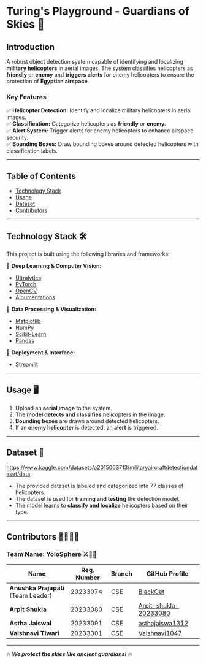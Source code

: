 # **Turing's Playground - Guardians of Skies** 🚁  

## **Introduction**  
A robust object detection system capable of identifying and localizing **military helicopters** in aerial images. The system classifies helicopters as **friendly** or **enemy** and **triggers alerts** for enemy helicopters to ensure the protection of **Egyptian airspace**.  

### **Key Features**  
✅ **Helicopter Detection:** Identify and localize military helicopters in aerial images.  
✅ **Classification:** Categorize helicopters as **friendly** or **enemy**.  
✅ **Alert System:** Trigger alerts for enemy helicopters to enhance airspace security.  
✅ **Bounding Boxes:** Draw bounding boxes around detected helicopters with classification labels.  

---

## **Table of Contents**  
- [Technology Stack](#technology-stack) 
- [Usage](#usage)  
- [Dataset](#dataset)  
- [Contributors](#contributors)  

---

## **Technology Stack** 🛠️  
This project is built using the following libraries and frameworks:  

📌 **Deep Learning & Computer Vision:**  
- [Ultralytics](https://github.com/ultralytics)  
- [PyTorch](https://pytorch.org/)  
- [OpenCV](https://opencv.org/)  
- [Albumentations](https://albumentations.ai/)  

📌 **Data Processing & Visualization:**  
- [Matplotlib](https://matplotlib.org/)  
- [NumPy](https://numpy.org/)  
- [Scikit-Learn](https://scikit-learn.org/)  
- [Pandas](https://pandas.pydata.org/)  

📌 **Deployment & Interface:**  
- [Streamlit](https://streamlit.io/)  

---


## **Usage** 🖥️  
1. Upload an **aerial image** to the system.  
2. The **model detects and classifies** helicopters in the image.  
3. **Bounding boxes** are drawn around detected helicopters.  
4. If an **enemy helicopter** is detected, an **alert** is triggered.  

---

## **Dataset** 📂  
https://www.kaggle.com/datasets/a2015003713/militaryaircraftdetectiondataset/data
- The provided dataset is labeled and categorized into 77 classes of helicopters.  
- The dataset is used for **training and testing** the detection model.  
- The model learns to **classify and localize** helicopters based on their type.  

---

## **Contributors** 👨‍💻👩‍💻  

### **Team Name: YoloSphere** ⚔️🏴‍☠️  

| Name               | Reg. Number | Branch | GitHub Profile |
|--------------------|------------|--------|---------------|
| **Anushka Prajapati** (Team Leader) | 20233074 | CSE | [BlackCet](https://github.com/BlackCet) |
| **Arpit Shukla** | 20233080 | CSE | [Arpit-shukla-20233080](https://github.com/Arpit-shukla-20233080) |
| **Astha Jaiswal** | 20233091 | CSE | [asthajaiswa1312](https://github.com/asthajaiswa1312) |
| **Vaishnavi Tiwari** | 20233301 | CSE | [Vaishnavi1047](https://github.com/Vaishnavi1047) |

---


🔥 **_We protect the skies like ancient guardians!_** 🔥  
